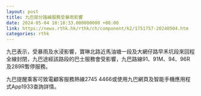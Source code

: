```yaml
---
layout: post
title: 九巴部分路線服務受暴雨影響
date: 2024-05-04 10:18:33.000000000 +08:00
link: https://news.rthk.hk/rthk/ch/component/k2/1751757-20240504.htm
categories: rthk
---
```


九巴表示，受暴雨及水浸影響，寶琳北路近馬油塘一段及大網仔路早禾坑段來回程全線封閉，九巴途經該路段的巴士服務會受影響，九巴路線91、91M、94、96R及289R暫停服務。

九巴提醒乘客可致電顧客服務熱線2745 4466或使用九巴網頁及智能手機應用程式App1933查詢詳情。
